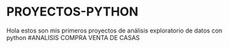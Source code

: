 # PROYECTOS-PYTHON
Hola estos son mis primeros proyectos de análisis exploratorio de datos con python
#ANALISIS COMPRA VENTA DE CASAS
